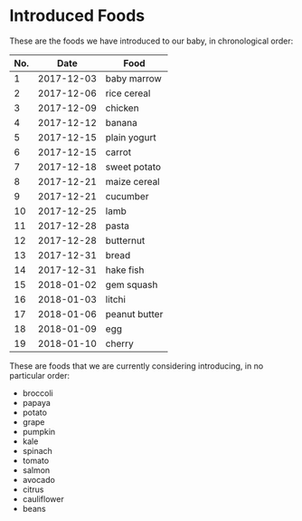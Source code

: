 # Introduced Foods

These are the foods we have introduced to our baby, in chronological order:

| No. | Date       | Food                    |
| --- | ---------- | ----------------------- |
| 1   | 2017-12-03 | baby marrow             |
| 2   | 2017-12-06 | rice cereal             |
| 3   | 2017-12-09 | chicken                 |
| 4   | 2017-12-12 | banana                  |
| 5   | 2017-12-15 | plain yogurt            |
| 6   | 2017-12-15 | carrot                  |
| 7   | 2017-12-18 | sweet potato            |
| 8   | 2017-12-21 | maize cereal            |
| 9   | 2017-12-21 | cucumber                |
| 10  | 2017-12-25 | lamb                    |
| 11  | 2017-12-28 | pasta                   |
| 12  | 2017-12-28 | butternut               |
| 13  | 2017-12-31 | bread                   |
| 14  | 2017-12-31 | hake fish               |
| 15  | 2018-01-02 | gem squash              |
| 16  | 2018-01-03 | litchi                  |
| 17  | 2018-01-06 | peanut butter           |
| 18  | 2018-01-09 | egg                     |
| 19  | 2018-01-10 | cherry                  |

These are foods that we are currently considering introducing, in no particular
order:

* broccoli
* papaya
* potato
* grape
* pumpkin
* kale
* spinach
* tomato
* salmon
* avocado
* citrus
* cauliflower
* beans
